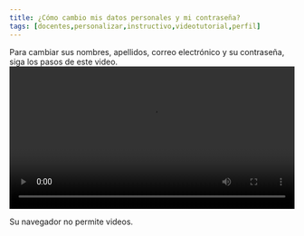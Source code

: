 ```yaml
---
title: ¿Cómo cambio mis datos personales y mi contraseña?
tags: [docentes,personalizar,instructivo,videotutorial,perfil]
---
```

Para cambiar sus nombres, apellidos, correo electrónico y su contraseña, siga los pasos de este video.
<video controls="controls" style="width: 100%">
  <source type="video/mp4" src="../vids/01_Perfil.mp4"></source>
  <p>Su navegador no permite videos.</p>
</video>